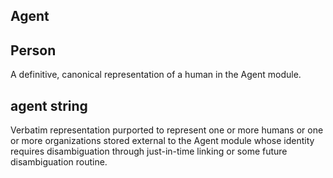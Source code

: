## Agent


## Person
A definitive, canonical representation of a human in the Agent module.

## agent string
Verbatim representation purported to represent one or more humans or one or more organizations stored external to the Agent module whose identity requires disambiguation through just-in-time linking or some future disambiguation routine.
